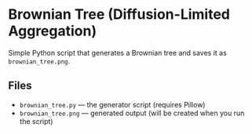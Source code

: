 # Brownian Tree (Diffusion-Limited Aggregation)

Simple Python script that generates a Brownian tree and saves it as `brownian_tree.png`.

## Files
- `brownian_tree.py` — the generator script (requires Pillow)
- `brownian_tree.png` — generated output (will be created when you run the script)

